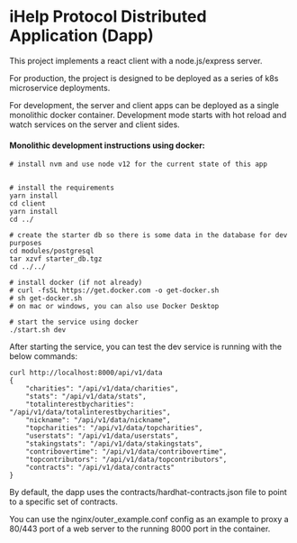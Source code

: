 # iHelp Protocol Distributed Application (Dapp)

This  project implements a react client with a node.js/express server.

For production, the project is designed to be deployed as a series of k8s microservice deployments.

For development, the server and client apps can be deployed as a single monolithic docker container. Development mode starts with hot reload and watch services on the server and client sides.

#### Monolithic development instructions using docker:

```
# install nvm and use node v12 for the current state of this app


# install the requirements
yarn install
cd client
yarn install
cd ../

# create the starter db so there is some data in the database for dev purposes
cd modules/postgresql
tar xzvf starter_db.tgz
cd ../../

# install docker (if not already)
# curl -fsSL https://get.docker.com -o get-docker.sh
# sh get-docker.sh
# on mac or windows, you can also use Docker Desktop

# start the service using docker
./start.sh dev
```

After starting the service, you can test the dev service is running with the below commands:

```
curl http://localhost:8000/api/v1/data
{
    "charities": "/api/v1/data/charities",
    "stats": "/api/v1/data/stats",
    "totalinterestbycharities": "/api/v1/data/totalinterestbycharities",
    "nickname": "/api/v1/data/nickname",
    "topcharities": "/api/v1/data/topcharities",
    "userstats": "/api/v1/data/userstats",
    "stakingstats": "/api/v1/data/stakingstats",
    "contribovertime": "/api/v1/data/contribovertime",
    "topcontributors": "/api/v1/data/topcontributors",
    "contracts": "/api/v1/data/contracts"
}
```

By default, the dapp uses the contracts/hardhat-contracts.json file to point to a specific set of contracts.

You can use the nginx/outer_example.conf config as an example to proxy a 80/443 port of a web server to the running 8000 port in the container.
